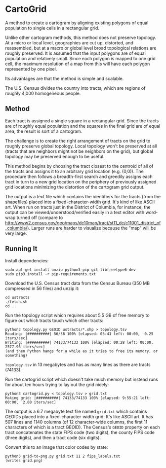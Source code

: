 CartoGrid
=========

A method to create a cartogram by aligning existing polygons of equal population to single cells in a rectangular grid.

Unlike other cartogram methods, this method does not preserve topology. At a micro or local level, geographies are cut up, distorted, and reassembled, but at a macro or global level broad topological relations are roughly preserved. It is assumed that the input polygons are of equal population and relatively small. Since each polygon is mapped to one grid cell, the maximum resolution of a map from this will have each polygon represented by one pixel.

Its advantages are that the method is simple and scalable.

The U.S. Census divides the country into tracts, which are regions of roughly 4,000 homogeneous people.

Method
------

Each tract is assigned a single square in a rectangular grid. Since the tracts are of roughly equal population and the squares in the final grid are of equal area, the result is sort of a cartogram.

The challenge is to create the right arrangement of tracts on the grid to roughly preserve global topology. Local topology won't be preserved at all (tracts that are neighbors might not be neighbors on the grid), but global topology may be preserved enough to be useful.

This method begins by choosing the tract closest to the centroid of all of the tracts and assigns it to an arbitrary grid location (e.g. (0,0)). The procedure then follows a breadth-first search and greedily assigns each tract in turn to a new grid location on the periphery of previously assigned grid locations minimizing the distortion of the cartogram grid output.

The output is a text file which contains the identifiers for the tracts (from the shapefiles) placed into a fixed-character-width grid. It's kind of like ASCII art. When run on tracts just in the District of Columbia, for instance, the output can be viewed/understood/verified easily in a text editor with word-wrap turned off (compare to http://www2.census.gov/geo/maps/dc10map/tract/st11_dc/c11001_district_of_columbia/). Larger runs are harder to visualize because the "map" will be very large.

Running It
----------

Install dependencies:

	sudo apt-get install unzip python3-pip git libfreetype6-dev
	sudo pip3 install -r pip-requirements.txt 

Download the U.S. Census tract data from the Census Bureau (350 MB compressed in 56 files) and unzip it:

	cd ustracts
	./fetch.sh
	cd ..

Run the topology script which requires about 5.5 GB of free memory to figure out which tracts touch which other tracts:

	python3 topology.py GEOID ustracts/*.shp > topology.tsv
	Reading: |##########| 56/56 100% [elapsed: 03:41 left: 00:00,  0.25 iters/sec]
	Writing: |##########| 74133/74133 100% [elapsed: 00:28 left: 00:00, 2577.96 iters/sec]
	(and then Python hangs for a while as it tries to free its memory, or something)

`topology.tsv` in 13 megabytes and has as many lines as there are tracts (74133).

Run the cartogrid script which doesn't take much memory but instead runs for about ten hours trying to lay out the grid nicely:

	python3 cartogrid.py < topology.tsv > grid.txt
	Making grid: |##########| 74133/74133 100% [elapsed: 9:55:21 left: 00:00,  2.08 iters/sec]  

The output is a 6.7 megabyte text file named `grid.txt` which contains GEOIDs placed into a fixed-character-width grid. It's like ASCII art. It has 507 lines and 1140 columns (of 12 character-wide columns, the first 11 characters of which is a tract GEOID). The Census's `GEOID` property on each tract concatenates the state FIPS code (two digits), the county FIPS code (three digits), and then a tract code (six digits).

Convert this to an image that color codes by state:

	python3 grid-to-png.py grid.txt 11 2 fips_labels.txt
	(writes grid.png)

